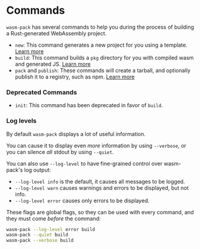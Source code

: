 # Commands

`wasm-pack` has several commands to help you during the process of building
a Rust-generated WebAssembly project.

- `new`: This command generates a new project for you using a template. [Learn more][new]
- `build`: This command builds a `pkg` directory for you with compiled wasm and generated JS. [Learn more][build]
- `pack` and `publish`: These commands will create a tarball, and optionally publish it to a registry, such as npm. [Learn more][pack-pub]

### Deprecated Commands

- `init`: This command has been deprecated in favor of `build`.

[new]: ./new.html
[build]: ./build.html
[pack-pub]: ./pack-and-publish.html

### Log levels

By default `wasm-pack` displays a lot of useful information.

You can cause it to display even *more* information by using `--verbose`, or you can silence *all* stdout by using `--quiet`.

You can also use `--log-level` to have fine-grained control over wasm-pack's log output:

* `--log-level info` is the default, it causes all messages to be logged.
* `--log-level warn` causes warnings and errors to be displayed, but not info.
* `--log-level error` causes only errors to be displayed.

These flags are global flags, so they can be used with every command, and they must come *before* the command:

```sh
wasm-pack --log-level error build
wasm-pack --quiet build
wasm-pack --verbose build
```
